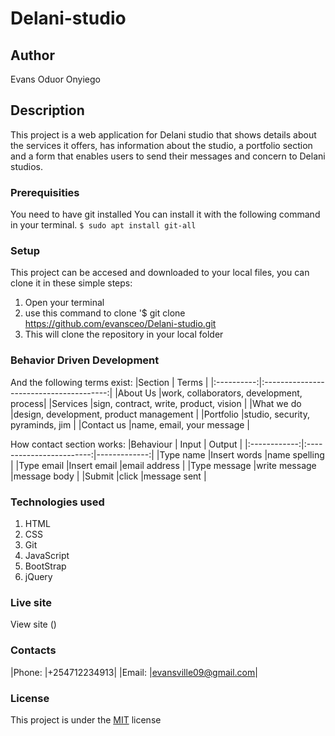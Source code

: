 # Delani-studio
## Author
Evans Oduor Onyiego
## Description
This project is a web application for Delani studio that shows details about the services it offers, has information about the studio, a portfolio section and a form that enables users to send their messages and concern to Delani studios.
### Prerequisities
You need to have git installed
You can install it with the following command in your terminal.
`$ sudo apt install git-all`
### Setup
This project can be accesed and downloaded to your local files, you can clone it in these simple steps:
1. Open your terminal
2. use this command to clone '$ git clone https://github.com/evansceo/Delani-studio.git
3. This will clone the repository in your local folder
### Behavior Driven Development
And the following terms exist:
|Section     | Terms                                   | 
|:----------:|:---------------------------------------:|
|About Us    |work, collaborators, development, process|
|Services    |sign, contract, write, product, vision   |
|What we do  |design, development, product management  |
|Portfolio   |studio, security, pyraminds, jim         |
|Contact us  |name, email, your message                |


How contact section works:
|Behaviour     | Input                    | Output       |
|:------------:|:------------------------:|-------------:|
|Type name     |Insert words              |name spelling |
|Type email    |Insert email              |email address |
|Type message  |write message             |message body  |
|Submit        |click                     |message sent  |
### Technologies used
1. HTML
2. CSS
3. Git
4. JavaScript
5. BootStrap
6. jQuery
### Live site
View site ()
### Contacts
|Phone: |+254712234913|
|Email: |evansville09@gmail.com|
### License
This project is under the [MIT](license) license